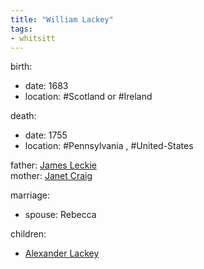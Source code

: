 ```yaml
---
title: "William Lackey"
tags:
- whitsitt
---
```


birth:
  - date: 1683
  - location: #Scotland or #Ireland 

death:
  - date: 1755
  - location: #Pennsylvania , #United-States 

father: [James Leckie](James%20Leckie.md)  
mother: [Janet Craig](Janet%20Craig.md)

marriage:
  - spouse: Rebecca  

children:
  - [Alexander Lackey](Alexander%20Lackey.md)
